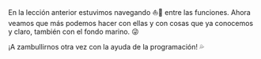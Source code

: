 En la lección anterior estuvimos navegando :boat::ocean: entre las funciones. Ahora veamos que más podemos hacer con ellas y con cosas que ya conocemos y claro, también con el fondo marino. :stuck_out_tongue_winking_eye:

¡A zambullirnos otra vez con la ayuda de la programación! :sweat_drops: